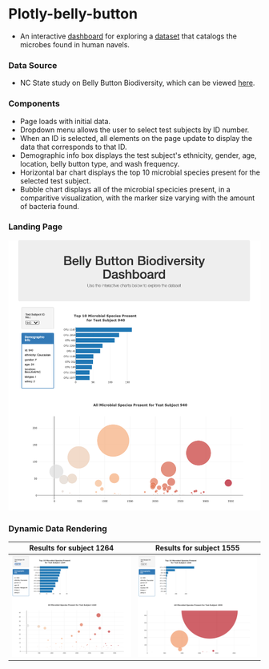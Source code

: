 # Plotly-belly-button
* An interactive [dashboard](https://leeprout.github.io/Plotly-belly-button/) for exploring a [dataset](http://robdunnlab.com/projects/belly-button-biodiversity/results-and-data/) that catalogs the microbes found in human navels.

### Data Source
* NC State study on Belly Button Biodiversity, which can be viewed [here](http://robdunnlab.com/projects/belly-button-biodiversity/). 

### Components
* Page loads with initial data.
* Dropdown menu allows the user to select test subjects by ID number.
* When an ID is selected, all elements on the page update to display the data that corresponds to that ID.
* Demographic info box displays the test subject's ethnicity, gender, age, location, belly button type, and wash frequency.
* Horizontal bar chart displays the top 10 microbial species present for the selected test subject.
* Bubble chart displays all of the microbial specicies present, in a comparitive visualization, with the marker size varying with the amount of bacteria found.

### Landing Page 

![Bellybutton Dashboard](/images/landingpage.png)

### Dynamic Data Rendering

**Results for subject 1264**  |  **Results for subject 1555**
----------------------------  |  ----------------------------
![Subject 1264](/images/subject1264.png)  |  ![Subject 1555](/images/subject1555.png)



